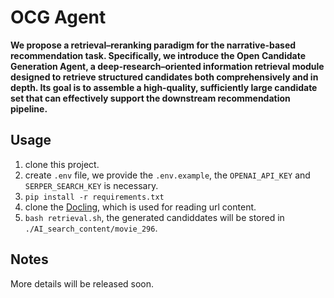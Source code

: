 
# OCG Agent
**We propose a retrieval–reranking paradigm for the narrative-based recommendation task. Specifically, we introduce the Open Candidate Generation Agent, a deep‐research–oriented information retrieval module designed to retrieve structured candidates both comprehensively and in depth. Its goal is to assemble a high‐quality, sufficiently large candidate set that can effectively support the downstream recommendation pipeline.**  

## Usage  
1. clone this project.
2. create `.env` file, we provide the `.env.example`, the `OPENAI_API_KEY` and `SERPER_SEARCH_KEY` is necessary.
3. `pip install -r requirements.txt`
4. clone the [Docling](https://github.com/docling-project/docling), which is used for reading url content.
5. `bash retrieval.sh`, the generated candiddates will be stored in `./AI_search_content/movie_296`.

## Notes  
More details will be released soon.
